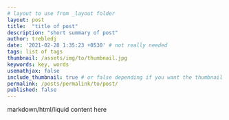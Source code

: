 ```yaml
---
# layout to use from _layout folder
layout: post 
title:  "title of post"
description: "short summary of post"
author: trebledj
date: '2021-02-28 1:35:23 +0530' # not really needed
tags: list of tags
thumbnail: /assets/img/to/thumbnail.jpg
keywords: key, words
usemathjax: false
include_thumbnail: true # or false depending if you want the thumbnail to show on the post's page
permalink: /posts/permalink/to/post/
published: false
---
```


markdown/html/liquid content here